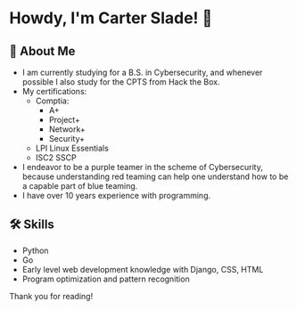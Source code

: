 
# Howdy, I'm Carter Slade! 👋


## 🚀 About Me
- I am currently studying for a B.S. in Cybersecurity, and whenever possible I also study for the CPTS from Hack the Box.
- My certifications:
    - Comptia:
      - A+
      - Project+
      - Network+
      - Security+
    - LPI Linux Essentials
    - ISC2 SSCP
- I endeavor to be a purple teamer in the scheme of Cybersecurity, because understanding red teaming can help one understand how to be a capable part of blue teaming.
- I have over 10 years experience with programming.


## 🛠 Skills
- Python
- Go
- Early level web development knowledge with Django, CSS, HTML
- Program optimization and pattern recognition

Thank you for reading!

<!---
Cart3r-Sl4de/Cart3r-Sl4de is a ✨ special ✨ repository because its `README.md` (this file) appears on your GitHub profile.
You can click the Preview link to take a look at your changes.
--->
